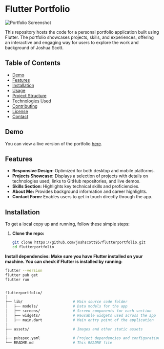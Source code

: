 # Flutter Portfolio

![Portfolio Screenshot](path-to-screenshot.png)

This repository hosts the code for a personal portfolio application built using Flutter. The portfolio showcases projects, skills, and experiences, offering an interactive and engaging way for users to explore the work and background of Joshua Scott.

## Table of Contents

- [Demo](#demo)
- [Features](#features)
- [Installation](#installation)
- [Usage](#usage)
- [Project Structure](#project-structure)
- [Technologies Used](#technologies-used)
- [Contributing](#contributing)
- [License](#license)
- [Contact](#contact)

## Demo

You can view a live version of the portfolio [here](https://joshuacs.netlify.app).

## Features

- **Responsive Design:** Optimized for both desktop and mobile platforms.
- **Projects Showcase:** Displays a selection of projects with details on technologies used, links to GitHub repositories, and live demos.
- **Skills Section:** Highlights key technical skills and proficiencies.
- **About Me:** Provides background information and career highlights.
- **Contact Form:** Enables users to get in touch directly through the app.

## Installation

To get a local copy up and running, follow these simple steps:

1. **Clone the repo:**
   ```bash
   git clone https://github.com/joshscott95/flutterportfolio.git
   cd flutterportfolio
**Install dependencies: Make sure you have Flutter installed on your machine. You can check if Flutter is installed by running:**
```bash
flutter --version
flutter pub get
flutter run


flutterportfolio/
│
├── lib/                       # Main source code folder
│   ├── models/                # Data models for the app
│   ├── screens/               # Screen components for each section
│   ├── widgets/               # Reusable widgets used across the app
│   ├── main.dart              # Main entry point of the application
│
├── assets/                    # Images and other static assets
│
├── pubspec.yaml               # Project dependencies and configuration
└── README.md                  # This README file

